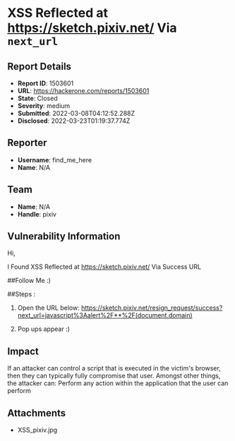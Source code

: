 # XSS Reflected at https://sketch.pixiv.net/ Via `next_url`

## Report Details
- **Report ID**: 1503601
- **URL**: https://hackerone.com/reports/1503601
- **State**: Closed
- **Severity**: medium
- **Submitted**: 2022-03-08T04:12:52.288Z
- **Disclosed**: 2022-03-23T01:19:37.774Z

## Reporter
- **Username**: find_me_here
- **Name**: N/A

## Team
- **Name**: N/A
- **Handle**: pixiv

## Vulnerability Information
Hi,

I Found XSS Reflected at https://sketch.pixiv.net/ Via Success URL

##Follow Me :)

##Steps :
1. Open the URL below:
https://sketch.pixiv.net/resign_request/success?next_url=javascript%3Aalert%2F**%2F(document.domain)

2. Pop ups appear :)

## Impact

If an attacker can control a script that is executed in the victim's browser, then they can typically fully compromise that user. Amongst other things, the attacker can: Perform any action within the application that the user can perform

## Attachments
- XSS_pixiv.jpg
